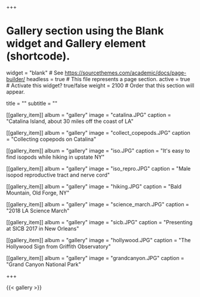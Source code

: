 +++
# Gallery section using the Blank widget and Gallery element (shortcode).
widget = "blank"  # See https://sourcethemes.com/academic/docs/page-builder/
headless = true  # This file represents a page section.
active = true  # Activate this widget? true/false
weight = 2100  # Order that this section will appear.

title = ""
subtitle = ""

[[gallery_item]]
album = "gallery"
image = "catalina.JPG"
caption = "Catalina Island, about 30 miles off the coast of LA"

[[gallery_item]]
album = "gallery"
image = "collect_copepods.JPG"
caption = "Collecting copepods on Catalina"

[[gallery_item]]
album = "gallery"
image = "iso.JPG"
caption = "It's easy to find isopods while hiking in upstate NY"

[[gallery_item]]
album = "gallery"
image = "iso_repro.JPG"
caption = "Male isopod reproductive tract and nerve cord"

[[gallery_item]]
album = "gallery"
image = "hiking.JPG"
caption = "Bald Mountain, Old Forge, NY"

[[gallery_item]]
album = "gallery"
image = "science_march.JPG"
caption = "2018 LA Science March"

[[gallery_item]]
album = "gallery"
image = "sicb.JPG"
caption = "Presenting at SICB 2017 in New Orleans"

[[gallery_item]]
album = "gallery"
image = "hollywood.JPG"
caption = "The Hollywood Sign from Griffith Observatory"

[[gallery_item]]
album = "gallery"
image = "grandcanyon.JPG"
caption = "Grand Canyon National Park"

+++

{{< gallery >}} 


